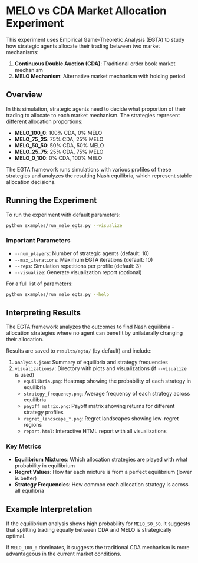 # MELO vs CDA Market Allocation Experiment

This experiment uses Empirical Game-Theoretic Analysis (EGTA) to study how strategic agents allocate their trading between two market mechanisms:

1. **Continuous Double Auction (CDA)**: Traditional order book market mechanism
2. **MELO Mechanism**: Alternative market mechanism with holding period

## Overview

In this simulation, strategic agents need to decide what proportion of their trading to allocate to each market mechanism. The strategies represent different allocation proportions:

- **MELO_100_0**: 100% CDA, 0% MELO
- **MELO_75_25**: 75% CDA, 25% MELO
- **MELO_50_50**: 50% CDA, 50% MELO
- **MELO_25_75**: 25% CDA, 75% MELO
- **MELO_0_100**: 0% CDA, 100% MELO

The EGTA framework runs simulations with various profiles of these strategies and analyzes the resulting Nash equilibria, which represent stable allocation decisions.

## Running the Experiment

To run the experiment with default parameters:

```bash
python examples/run_melo_egta.py --visualize
```

### Important Parameters

- `--num_players`: Number of strategic agents (default: 10)
- `--max_iterations`: Maximum EGTA iterations (default: 10)
- `--reps`: Simulation repetitions per profile (default: 3)
- `--visualize`: Generate visualization report (optional)

For a full list of parameters:

```bash
python examples/run_melo_egta.py --help
```

## Interpreting Results

The EGTA framework analyzes the outcomes to find Nash equilibria - allocation strategies where no agent can benefit by unilaterally changing their allocation.

Results are saved to `results/egta/` (by default) and include:

1. `analysis.json`: Summary of equilibria and strategy frequencies
2. `visualizations/`: Directory with plots and visualizations (if `--visualize` is used)
   - `equilibria.png`: Heatmap showing the probability of each strategy in equilibria
   - `strategy_frequency.png`: Average frequency of each strategy across equilibria
   - `payoff_matrix.png`: Payoff matrix showing returns for different strategy profiles
   - `regret_landscape_*.png`: Regret landscapes showing low-regret regions
   - `report.html`: Interactive HTML report with all visualizations

### Key Metrics

- **Equilibrium Mixtures**: Which allocation strategies are played with what probability in equilibrium
- **Regret Values**: How far each mixture is from a perfect equilibrium (lower is better)
- **Strategy Frequencies**: How common each allocation strategy is across all equilibria

## Example Interpretation

If the equilibrium analysis shows high probability for `MELO_50_50`, it suggests that splitting trading equally between CDA and MELO is strategically optimal.

If `MELO_100_0` dominates, it suggests the traditional CDA mechanism is more advantageous in the current market conditions. 